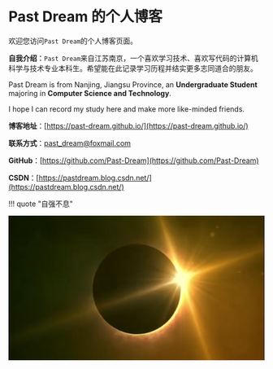 # Past Dream 的个人博客

欢迎您访问```Past Dream```的个人博客页面。

**自我介绍**：```Past Dream```来自江苏南京，一个喜欢学习技术、喜欢写代码的计算机科学与技术专业本科生。希望能在此记录学习历程并结实更多志同道合的朋友。

Past Dream is from Nanjing, Jiangsu Province, an **Undergraduate Student** majoring in **Computer Science and Technology**.

I hope I can record my study here and make more like-minded friends.

**博客地址**：[https://past-dream.github.io/](https://past-dream.github.io/)

**联系方式**：past_dream@foxmail.com

**GitHub**：[https://github.com/Past-Dream](https://github.com/Past-Dream)

**CSDN**：[https://pastdream.blog.csdn.net/](https://pastdream.blog.csdn.net/)

!!! quote "自强不息"

![Past Dream](pic/pastdream.png)